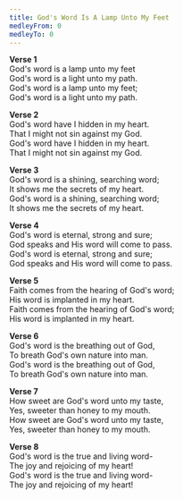 ```yaml
---
title: God's Word Is A Lamp Unto My Feet
medleyFrom: 0
medleyTo: 0
---
```


**Verse 1**  
God's word is a lamp unto my feet  
God's word is a light unto my path.  
God's word is a lamp unto my feet;  
God's word is a light unto my path.

**Verse 2**  
God's word have I hidden in my heart.  
That I might not sin against my God.  
God's word have I hidden in my heart.  
That I might not sin against my God.

**Verse 3**  
God's word is a shining, searching word;  
It shows me the secrets of my heart.  
God's word is a shining, searching word;  
It shows me the secrets of my heart.

**Verse 4**  
God's word is eternal, strong and sure;  
God speaks and His word will come to pass.  
God's word is eternal, strong and sure;  
God speaks and His word will come to pass.

**Verse 5**  
Faith comes from the hearing of God's word;  
His word is implanted in my heart.  
Faith comes from the hearing of God's word;  
His word is implanted in my heart.

**Verse 6**  
God's word is the breathing out of God,  
To breath God's own nature into man.  
God's word is the breathing out of God,  
To breath God's own nature into man.

**Verse 7**  
How sweet are God's word unto my taste,  
Yes, sweeter than honey to my mouth.  
How sweet are God's word unto my taste,  
Yes, sweeter than honey to my mouth.

**Verse 8**  
God's word is the true and living word-  
The joy and rejoicing of my heart!  
God's word is the true and living word-  
The joy and rejoicing of my heart!
